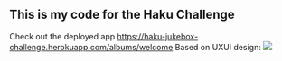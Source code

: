 ## This is my code for the Haku Challenge
Check out the deployed app https://haku-jukebox-challenge.herokuapp.com/albums/welcome
Based on UXUI design:
![](https://www.raphburk.com/haku-uxui-meterial/)
